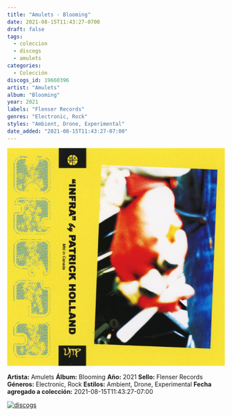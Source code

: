 ```yaml
---
title: "Amulets - Blooming"
date: 2021-08-15T11:43:27-0700
draft: false
tags:
  - coleccion
  - discogs
  - amulets
categories:
  - Colección
discogs_id: 19660396
artist: "Amulets"
album: "Blooming"
year: 2021
labels: "Flenser Records"
genres: "Electronic, Rock"
styles: "Ambient, Drone, Experimental"
date_added: "2021-08-15T11:43:27-07:00"
---
```


![cover](image.jpeg (Amulets - Blooming))

**Artista:** Amulets
**Álbum:** Blooming
**Año:** 2021
**Sello:** Flenser Records
**Géneros:** Electronic, Rock
**Estilos:** Ambient, Drone, Experimental
**Fecha agregado a colección:** 2021-08-15T11:43:27-07:00

[![discogs](../../links/svg/discogs.png (discogs))](https://api.discogs.com/releases/19660396)

